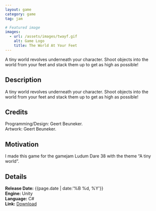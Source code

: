 ```yaml
---
layout: game
category: game
tag: jam

# Featured image
images:
  - url: /assets/images/twayf.gif
    alt: Game Logo
    title: The World At Your Feet
---
```


A tiny world revolves underneath your character. Shoot objects into the world from your feet and stack them up to get as high as possible!
<!--content-->

## Description
A tiny world revolves underneath your character. Shoot objects into the world from your feet and stack them up to get as high as possible!

## Credits
Programming/Design: Geert Beuneker.  
Artwork: Geert Beuneker.

## Motivation
I made this game for the gamejam Ludum Dare 38 with the theme “A tiny world”.

## Details
**Release Date:** {{page.date | date:'%B %d, %Y'}}  
**Engine:** Unity  
**Language:** C#  
**Link:** [Download](http://gamejolt.com/games/TWAYF/251647)

